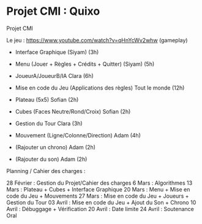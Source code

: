 # Projet CMI : Quixo
Projet CMI

Le jeu : https://www.youtube.com/watch?v=qHnYcWv2whw (gameplay)

- Interface Graphique (Siyam) (3h)
- Menu (Jouer + Règles + Crédits + Quitter) (Siyam) (5h)
- JoueurA/JoueurB/IA Clara (6h)
- Mise en code du Jeu (Applications des règles) Tout le monde (12h)
- Plateau (5x5) Sofian (2h)
- Cubes (Faces Neutre/Rond/Croix) Sofian (2h)
- Gestion du Tour Clara (3h)
- Mouvement (Ligne/Colonne/Direction) Adam (4h)

- (Rajouter un chrono) Adam (2h)
- (Rajouter du son) Adam (2h)

Planning / Cahier des charges :

28 Février : Gestion du Projet/Cahier des charges
6 Mars : Algorithmes
13 Mars : Plateau + Cubes + Interface Graphique
20 Mars : Menu + Mise en code du Jeu + Mouvements
27 Mars : Mise en code du Jeu + Joueurs + Gestion du Tour 
03 Avril : Mise en code du Jeu + Ajout du Son + Chrono 
10 Avril : Débuggage + Vérification
20 Avril : Date limite
24  Avril : Soutenance Oral
